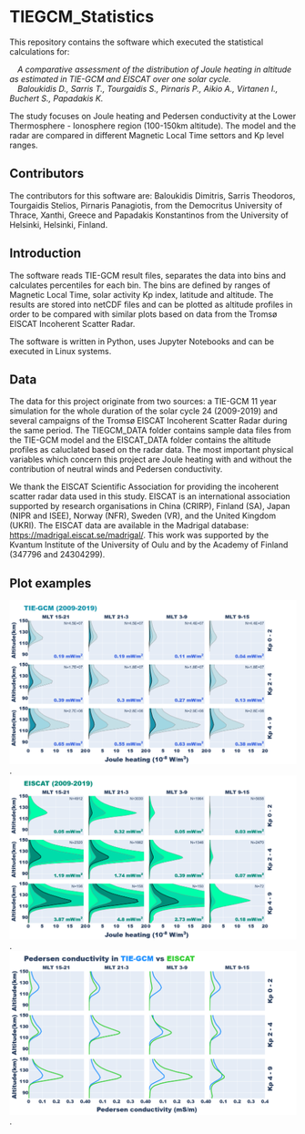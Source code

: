 # TIEGCM_Statistics
This repository contains the software which executed the statistical calculations for:  
  

&emsp;<em>A comparative assessment of the distribution of Joule heating in altitude as estimated in TIE-GCM and EISCAT over one solar cycle.  </em>  
&emsp;<em>Baloukidis D., Sarris T., Tourgaidis S., Pirnaris P., Aikio A., Virtanen I., Buchert S., Papadakis K.  </em>
  
  
The study focuses on Joule heating and Pedersen conductivity at the Lower Thermosphere - Ionosphere region (100-150km altitude). The model and the radar are compared in different Magnetic Local Time settors and Kp level ranges.

## Contributors
The contributors for this software are: Baloukidis Dimitris, Sarris Theodoros, Tourgaidis Stelios, Pirnaris Panagiotis, from the Democritus University of Thrace, Xanthi, Greece and Papadakis Konstantinos from the University of Helsinki, Helsinki, Finland.

## Introduction
The software reads TIE-GCM result files, separates the data into bins and calculates percentiles for each bin. The bins are defined by ranges of Magnetic Local Time, solar activity Kp index, latitude and altitude. The results are stored into netCDF files and can be plotted as altitude profiles in order to be compared with similar plots based on data from the Tromsø EISCAT Incoherent Scatter Radar. 

The software is written in Python, uses Jupyter Notebooks and can be executed in Linux systems.

## Data
The data for this project originate from two sources: a TIE-GCM 11 year simulation for the whole duration of the solar cycle 24 (2009-2019) and several campaigns of the Tromsø EISCAT Incoherent Scatter Radar during the same period. The TIEGCM_DATA folder contains sample data files from the TIE-GCM model and the EISCAT_DATA folder contains the altitude profiles as caluclated based on the radar data. The most important physical variables which concern this project are Joule heating with and without the contribution of neutral winds and Pedersen conductivity. 

We thank the EISCAT Scientific Association for providing the incoherent scatter radar data used in this study. EISCAT is an international association supported by research organisations in China (CRIRP), Finland (SA), Japan (NIPR and ISEE), Norway (NFR), Sweden (VR), and the United Kingdom (UKRI). The EISCAT data are available in the Madrigal database: https://madrigal.eiscat.se/madrigal/. This work was supported by the Kvantum Institute of the University of Oulu and by the Academy of Finland (347796 and 24304299). 

## Plot examples
![TIE-GCM Joule Heating Altitude Profiles](/images/TIEGCM_JH.png "TIE-GCM Joule Heating Altitude Profiles").
![EISCAT Joule Heating Altitude Profiles](/images/EISCAT_JH.png "EISCAT Joule Heating Altitude Profiles").
![Pedersen Conductivity Medians Comparison](/images/PED_medians.png "Pedersen Conductivity Medians Comparison").
